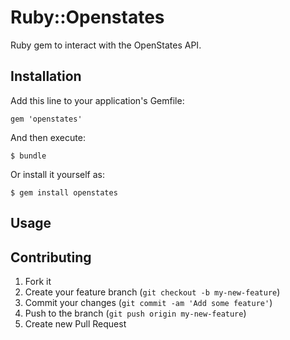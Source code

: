 # Ruby::Openstates

Ruby gem to interact with the OpenStates API.

## Installation

Add this line to your application's Gemfile:

    gem 'openstates'

And then execute:

    $ bundle

Or install it yourself as:

    $ gem install openstates

## Usage


## Contributing

1. Fork it
2. Create your feature branch (`git checkout -b my-new-feature`)
3. Commit your changes (`git commit -am 'Add some feature'`)
4. Push to the branch (`git push origin my-new-feature`)
5. Create new Pull Request
